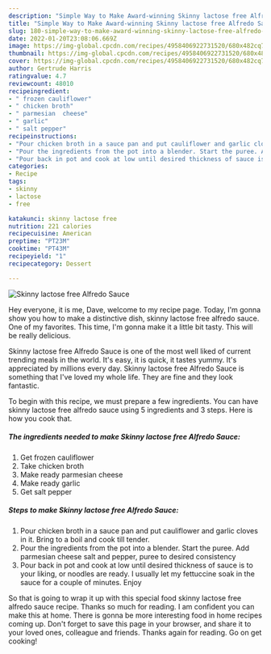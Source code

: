 ```yaml
---
description: "Simple Way to Make Award-winning Skinny lactose free Alfredo Sauce"
title: "Simple Way to Make Award-winning Skinny lactose free Alfredo Sauce"
slug: 180-simple-way-to-make-award-winning-skinny-lactose-free-alfredo-sauce
date: 2022-01-20T23:08:06.669Z
image: https://img-global.cpcdn.com/recipes/4958406922731520/680x482cq70/skinny-lactose-free-alfredo-sauce-recipe-main-photo.jpg
thumbnail: https://img-global.cpcdn.com/recipes/4958406922731520/680x482cq70/skinny-lactose-free-alfredo-sauce-recipe-main-photo.jpg
cover: https://img-global.cpcdn.com/recipes/4958406922731520/680x482cq70/skinny-lactose-free-alfredo-sauce-recipe-main-photo.jpg
author: Gertrude Harris
ratingvalue: 4.7
reviewcount: 48010
recipeingredient:
- " frozen cauliflower"
- " chicken broth"
- " parmesian  cheese"
- " garlic"
- " salt pepper"
recipeinstructions:
- "Pour chicken broth in a sauce pan and put cauliflower and garlic cloves in it. Bring to a boil and cook till tender."
- "Pour the ingredients from the pot into a blender. Start the puree. Add parmesian cheese salt and pepper, puree to desired consistency"
- "Pour back in pot and cook at low until desired thickness of sauce is to your liking, or noodles are ready. I usually let my fettuccine soak in the sauce for a couple of minutes. Enjoy"
categories:
- Recipe
tags:
- skinny
- lactose
- free

katakunci: skinny lactose free 
nutrition: 221 calories
recipecuisine: American
preptime: "PT23M"
cooktime: "PT43M"
recipeyield: "1"
recipecategory: Dessert

---
```



![Skinny lactose free Alfredo Sauce](https://img-global.cpcdn.com/recipes/4958406922731520/680x482cq70/skinny-lactose-free-alfredo-sauce-recipe-main-photo.jpg)

Hey everyone, it is me, Dave, welcome to my recipe page. Today, I'm gonna show you how to make a distinctive dish, skinny lactose free alfredo sauce. One of my favorites. This time, I'm gonna make it a little bit tasty. This will be really delicious.

Skinny lactose free Alfredo Sauce is one of the most well liked of current trending meals in the world. It's easy, it is quick, it tastes yummy. It's appreciated by millions every day. Skinny lactose free Alfredo Sauce is something that I've loved my whole life. They are fine and they look fantastic.




To begin with this recipe, we must prepare a few ingredients. You can have skinny lactose free alfredo sauce using 5 ingredients and 3 steps. Here is how you cook that.

<!--inarticleads1-->

##### The ingredients needed to make Skinny lactose free Alfredo Sauce:

1. Get  frozen cauliflower
1. Take  chicken broth
1. Make ready  parmesian  cheese
1. Make ready  garlic
1. Get  salt pepper




<!--inarticleads2-->

##### Steps to make Skinny lactose free Alfredo Sauce:

1. Pour chicken broth in a sauce pan and put cauliflower and garlic cloves in it. Bring to a boil and cook till tender.
1. Pour the ingredients from the pot into a blender. Start the puree. Add parmesian cheese salt and pepper, puree to desired consistency
1. Pour back in pot and cook at low until desired thickness of sauce is to your liking, or noodles are ready. I usually let my fettuccine soak in the sauce for a couple of minutes. Enjoy




So that is going to wrap it up with this special food skinny lactose free alfredo sauce recipe. Thanks so much for reading. I am confident you can make this at home. There is gonna be more interesting food in home recipes coming up. Don't forget to save this page in your browser, and share it to your loved ones, colleague and friends. Thanks again for reading. Go on get cooking!
